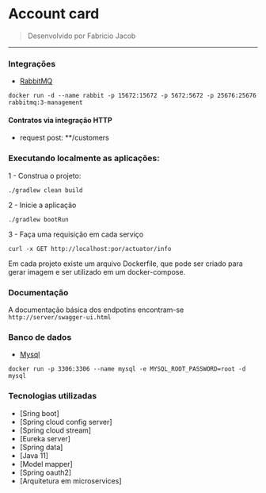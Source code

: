 # Account card
> Desenvolvido por Fabricio Jacob

---
### Integrações

- [RabbitMQ](https://www.rabbitmq.com/)
```
docker run -d --name rabbit -p 15672:15672 -p 5672:5672 -p 25676:25676 rabbitmq:3-management
```

#### Contratos via integração HTTP
- request post: **/customers

### Executando localmente as aplicações:

1 - Construa o projeto:
```
./gradlew clean build
```
2 - Inicie a aplicação
```
./gradlew bootRun
```

3 - Faça uma requisição em cada serviço
```
curl -x GET http://localhost:por/actuator/info
```
Em cada projeto existe um arquivo Dockerfile, que pode ser criado para gerar imagem e ser utilizado em um docker-compose.

### Documentação

A documentação básica dos endpotins encontram-se ```http://server/swagger-ui.html```

### Banco de dados
- [Mysql](https://www.mysql.com/)
```
docker run -p 3306:3306 --name mysql -e MYSQL_ROOT_PASSWORD=root -d mysql
```

### Tecnologias utilizadas
- [Sring boot]
- [Spring cloud config server]
- [Spring cloud stream]
- [Eureka server]
- [Spring data]
- [Java 11]
- [Model mapper]
- [Spring oauth2]
- [Arquitetura em microservices]
